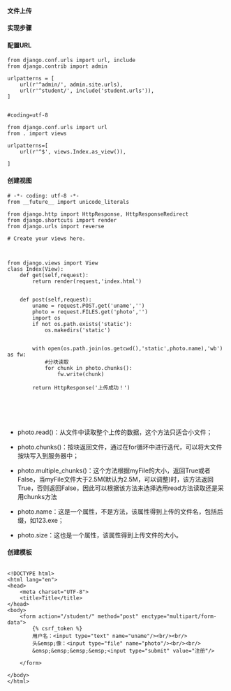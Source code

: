 #### 文件上传

#### 实现步骤

#### 配置URL
```
from django.conf.urls import url, include
from django.contrib import admin

urlpatterns = [
    url(r'^admin/', admin.site.urls),
    url(r'^student/', include('student.urls')),
]


```

```
#coding=utf-8

from django.conf.urls import url
from . import views

urlpatterns=[
    url(r'^$', views.Index.as_view()),

]

```


#### 创建视图

```
# -*- coding: utf-8 -*-
from __future__ import unicode_literals

from django.http import HttpResponse, HttpResponseRedirect
from django.shortcuts import render
from django.urls import reverse

# Create your views here.



from django.views import View
class Index(View):
    def get(self,request):
        return render(request,'index.html')


    def post(self,request):
        uname = request.POST.get('uname','')
        photo = request.FILES.get('photo','')
        import os
        if not os.path.exists('static'):
            os.makedirs('static')


        with open(os.path.join(os.getcwd(),'static',photo.name),'wb') as fw:
            #分块读取
            for chunk in photo.chunks():
                fw.write(chunk)

        return HttpResponse('上传成功！')






```

- photo.read()：从文件中读取整个上传的数据，这个方法只适合小文件；

- photo.chunks()：按块返回文件，通过在for循环中进行迭代，可以将大文件按块写入到服务器中；

- photo.multiple_chunks()：这个方法根据myFile的大小，返回True或者False，当myFile文件大于2.5M(默认为2.5M，可以调整)时，该方法返回True，否则返回False，因此可以根据该方法来选择选用read方法读取还是采用chunks方法

- photo.name：这是一个属性，不是方法，该属性得到上传的文件名，包括后缀，如123.exe；

- photo.size：这也是一个属性，该属性得到上传文件的大小。


#### 创建模板
```

<!DOCTYPE html>
<html lang="en">
<head>
    <meta charset="UTF-8">
    <title>Title</title>
</head>
<body>
    <form action="/student/" method="post" enctype="multipart/form-data">
        {% csrf_token %}
        用户名：<input type="text" name="uname"/><br/><br/>
        头&emsp;像：<input type="file" name="photo"/><br/><br/>
        &emsp;&emsp;&emsp;&emsp;<input type="submit" value="注册"/>

    </form>

</body>
</html>


```








